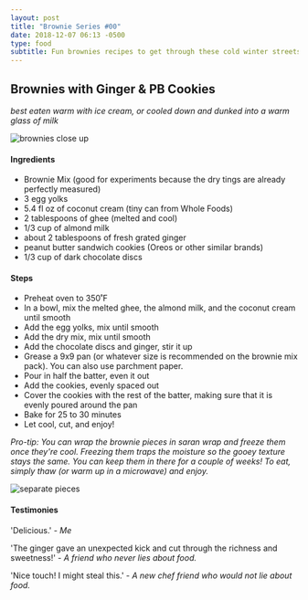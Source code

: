 ```yaml
---
layout: post
title: "Brownie Series #00"
date: 2018-12-07 06:13 -0500
type: food
subtitle: Fun brownies recipes to get through these cold winter streets
---
```


## Brownies with Ginger & PB Cookies
_best eaten warm with ice cream, or cooled down and dunked into a warm glass of milk_

![brownies close up][2]

#### Ingredients

- Brownie Mix (good for experiments because the dry tings are already perfectly measured)
- 3 egg yolks
- 5.4 fl oz of coconut cream (tiny can from Whole Foods)
- 2 tablespoons of ghee (melted and cool)
- 1/3 cup of almond milk
- about 2 tablespoons of fresh grated ginger
- peanut butter sandwich cookies (Oreos or other similar brands)
- 1/3 cup of dark chocolate discs

#### Steps

- Preheat oven to 350˚F
- In a bowl, mix the melted ghee, the almond milk, and the coconut cream until smooth
- Add the egg yolks, mix until smooth
- Add the dry mix, mix until smooth
- Add the chocolate discs and ginger, stir it up
- Grease a 9x9 pan (or whatever size is recommended on the brownie mix pack). You can also use parchment paper.
- Pour in half the batter, even it out
- Add the cookies, evenly spaced out
- Cover the cookies with the rest of the batter, making sure that it is evenly poured around the pan
- Bake for 25 to 30 minutes
- Let cool, cut, and enjoy!

_Pro-tip: You can wrap the brownie pieces in saran wrap and freeze them once they're cool. Freezing them traps the moisture so the gooey texture stays the same. You can keep them in there for a couple of weeks! To eat, simply thaw (or warm up in a microwave) and enjoy._

![separate pieces][4]

#### Testimonies

'Delicious.' - _Me_

'The ginger gave an unexpected kick and cut through the richness and sweetness!' - _A friend who never lies about food._

'Nice touch! I might steal this.' - _A new chef friend who would *not* lie about food._


[1]:https://www.dropbox.com/s/swbspaueaqml2xx/IMG_2355.jpg?raw=1
[2]:https://www.dropbox.com/s/07vs27e7kg35yp0/IMG_2353.jpg?raw=1
[3]:https://www.dropbox.com/s/cqd863v0rswmjuu/IMG_9932.jpg?raw=1
[4]:https://www.dropbox.com/s/tap853tyuoetlqy/IMG_2352.jpg?raw=1
[5]:https://cmeimg-a.akamaihd.net/640/clsd/getty/cache.gettyimages.com/67e4af273899466fa5f8eaa99fd0afa7.jpg